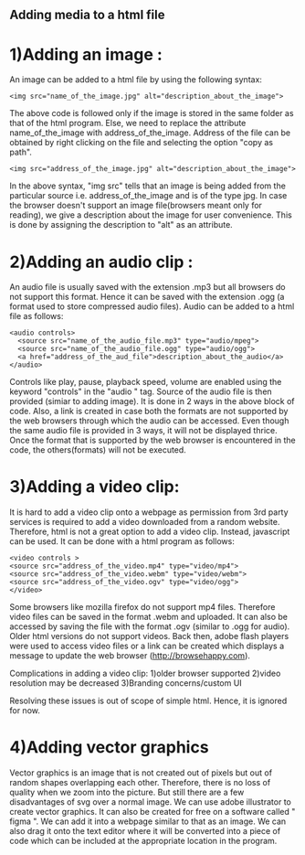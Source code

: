 ## Adding media to a html file

# 1)Adding an image :

An image can be added to a html file by using the following syntax:

    <img src="name_of_the_image.jpg" alt="description_about_the_image">

The above code is followed only if the image is stored in the same folder as that of the html program. Else, we need to replace the attribute name_of_the_image with address_of_the_image.
Address of the file can be obtained by right clicking on the file and selecting the option "copy as path".

    <img src="address_of_the_image.jpg" alt="description_about_the_image">

In the above syntax, "img src" tells that an image is being added from the particular source i.e. address_of_the_image and is of the type jpg. In case the browser doesn't support an image file(browsers meant only for reading), we give a description about the image for user convenience. This is done by assigning the description to "alt" as an attribute.


# 2)Adding an audio clip :

An audio file is usually saved with the extension .mp3 but all browsers do not support this format. Hence it can be saved with the extension .ogg (a format used to store compressed audio files). Audio can be added to a html file as follows:

    <audio controls>
      <source src="name_of_the_audio_file.mp3" type="audio/mpeg">
      <source src="name_of_the_audio_file.ogg" type="audio/ogg">
      <a href="address_of_the_aud_file">description_about_the_audio</a>
    </audio>

Controls like play, pause, playback speed, volume are enabled using the keyword "controls" in the "audio " tag. Source of the audio file is then provided (simiar to adding image). It is done in 2 ways in the above block of code. Also, a link is created in case both the formats are not supported by the web browsers through which the audio can be accessed. Even though the same audio file is provided in 3 ways, it will not be displayed thrice. Once the format that is supported by the web browser is encountered in the code, the others(formats) will not be executed.

# 3)Adding a video clip:

It is hard to add a video clip onto a webpage as permission from 3rd party services is required to add a video downloaded from a random website. Therefore, html is not a great option to add a video clip. Instead, javascript can be used. It can be done with a html program as follows:

    <video controls >
    <source src="address_of_the_video.mp4" type="video/mp4">
    <source src="address_of_the_video.webm" type="video/webm">
    <source src="address_of_the_video.ogv" type="video/ogg">
    </video>

Some browsers like mozilla firefox do not support mp4 files. Therefore video files can be saved in the format .webm and uploaded. It can also be accessed by saving the file with the format .ogv (similar to .ogg for audio).
Older html versions do not support videos. Back then, adobe flash players were used to access video files or a link can be created which displays a message to update the web browser (http://browsehappy.com).

Complications in adding a video clip:
1)older browser supported
2)video resolution may be decreased
3)Branding concerns/custom UI

Resolving these issues is out of scope of simple html. Hence, it is ignored for now.

# 4)Adding vector graphics

Vector graphics is an image that is not created out of pixels but out of random shapes overlapping each other. Therefore, there is no loss of quality when we zoom into the picture. But still there are a few disadvantages of svg over a normal image.
We can use adobe illustrator to create vector graphics. It can also be created for free on a software called " figma ".
We can add it into a webpage similar to that as an image. We can also drag it onto the text editor where it will be converted into a piece of code which can be included at the appropriate location in the program.
